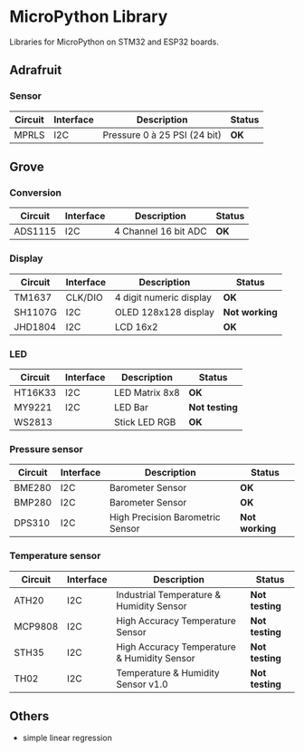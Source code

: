 # MicroPython Library

Libraries for MicroPython on STM32 and ESP32 boards.

## Adrafruit

### Sensor

| Circuit | Interface | Description                      | Status                    |
| ------- | --------- | -------------------------------- | ------------------------- |
| MPRLS   | I2C       | Pressure 0 à 25 PSI (24 bit)     | **OK**                    |

## Grove

### Conversion

| Circuit | Interface | Description                      | Status                    |
| ------- | --------- | -------------------------------- | ------------------------- |
| ADS1115 | I2C       | 4 Channel 16 bit ADC             | **OK**                    |

### Display

| Circuit | Interface | Description                      | Status                    |
| ------- | --------- | -------------------------------- | ------------------------- |
| TM1637  | CLK/DIO   | 4 digit numeric display          | **OK**                    |
| SH1107G | I2C       | OLED 128x128 display             | **Not working**           |
| JHD1804 | I2C       | LCD 16x2                         | **OK**                    |

### LED

| Circuit | Interface | Description                      | Status                    |
| ------- | --------- | -------------------------------- | ------------------------- |
| HT16K33 | I2C       | LED Matrix 8x8                   | **OK**                    |
| MY9221  | I2C       | LED Bar                          | **Not testing**           |
| WS2813  |           | Stick LED RGB                    | **OK**                    |

### Pressure sensor

| Circuit | Interface | Description                                            | Status                    |
| ------- | --------- | -------------------------------------------------- | ------------------------- |
| BME280  | I2C       | Barometer Sensor                                   | **OK**                    |
| BMP280  | I2C       | Barometer Sensor                                   | **OK**                    |
| DPS310  | I2C       | High Precision Barometric Sensor                   | **Not working**           |

### Temperature sensor

| Circuit | Interface | Description                                        | Status                    |
| ------- | --------- | -------------------------------------------------- | ------------------------- |
| ATH20   | I2C       | Industrial Temperature & Humidity Sensor           | **Not testing**           |
| MCP9808 | I2C       | High Accuracy Temperature Sensor                   | **Not testing**           |
| STH35   | I2C       | High Accuracy Temperature & Humidity Sensor        | **Not testing**           |
| TH02    | I2C       | Temperature & Humidity Sensor v1.0                 | **Not testing**           |

## Others

- simple linear regression

